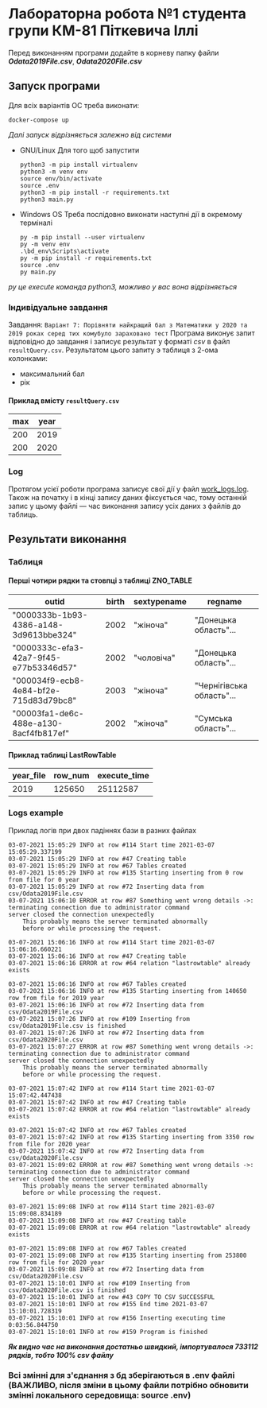 # Лабораторна робота №1 студента групи КМ-81 Піткевича Іллі

Перед виконанням програми додайте в корневу папку файли ***Odata2019File.csv***, ***Odata2020File.csv***

## Запуск програми
Для всіх варіантів ОС треба виконати:
```
docker-compose up
```
*Далі запуск відрізняється залежно від системи*
- GNU/Linux
    Для того щоб запустити
    ```
    python3 -m pip install virtualenv
    python3 -m venv env
    source env/bin/activate
    source .env
    python3 -m pip install -r requirements.txt
    python3 main.py
    ```
- Windows OS
    Треба послідовно виконати наступні дії в окремому терміналі
    ```
    py -m pip install --user virtualenv
    py -m venv env
    .\bd_env\Scripts\activate
    py -m pip install -r requirements.txt
    source .env
    py main.py
    ```
*py це execute команда python3, можливо у вас вона відрізняється*

### Індивідуальне завдання

Завдання: `Варіант 7: Порівняти найкращий бал з Математики у 2020 та 2019 роках серед тих комубуло зараховано тест`
Програма виконує запит відповідно до завдання і записує результат у форматі _csv_ в файл `resultQuery.csv`. Результатом
цього запиту э таблиця з 2-ома колонками:

- максимальний бал
- рік
#### Приклад вмісту `resultQuery.csv`
max | year 
--- | --- 
200 | 2019
200 | 2020
### Log

Протягом усієї роботи програма записує свої дії у файл [work_logs.log](./work_logs.log). Також на початку і в
кінці запису даних фіксується час, тому останній запис у цьому файлі — час виконання запису усіх даних з файлів до
таблиць.

## Результати виконання

### Таблиця

#### Перші чотири рядки та стовпці з таблиці ZNO_TABLE

outid|birth|sextypename|regname
--- |--- |--- |--- 
"0000333b-1b93-4386-a148-3d9613bbe324"  |  2002   | "жіноча"  |  "Донецька область"...
"0000333c-efa3-42a7-9f45-e77b53346d57"    | 2002    | "чоловіча"    | "Донецька область"...
"000034f9-ecb8-4e84-bf2e-715d83d79bc8"    | 2003    | "жіноча"    | "Чернігівська область"...
"00003fa1-de6c-488e-a130-8acf4fb817ef"    | 2002    | "жіноча"    | "Сумська область"...

#### Приклад таблиці LastRowTable

year_file | row_num | execute_time
--- | --- | --- 
2019 | 125650 | 25112587

### Logs example

Приклад логів при двох падіннях бази в разних файлах

```
03-07-2021 15:05:29 INFO at row #114 Start time 2021-03-07 15:05:29.337199
03-07-2021 15:05:29 INFO at row #47 Creating table
03-07-2021 15:05:29 INFO at row #67 Tables created
03-07-2021 15:05:29 INFO at row #135 Starting inserting from 0 row from file for 0 year
03-07-2021 15:05:29 INFO at row #72 Inserting data from csv/Odata2019File.csv
03-07-2021 15:06:10 ERROR at row #87 Something went wrong details ->: terminating connection due to administrator command
server closed the connection unexpectedly
	This probably means the server terminated abnormally
	before or while processing the request.

03-07-2021 15:06:16 INFO at row #114 Start time 2021-03-07 15:06:16.660221
03-07-2021 15:06:16 INFO at row #47 Creating table
03-07-2021 15:06:16 ERROR at row #64 relation "lastrowtable" already exists

03-07-2021 15:06:16 INFO at row #67 Tables created
03-07-2021 15:06:16 INFO at row #135 Starting inserting from 140650 row from file for 2019 year
03-07-2021 15:06:16 INFO at row #72 Inserting data from csv/Odata2019File.csv
03-07-2021 15:07:26 INFO at row #109 Inserting from csv/Odata2019File.csv is finished
03-07-2021 15:07:26 INFO at row #72 Inserting data from csv/Odata2020File.csv
03-07-2021 15:07:27 ERROR at row #87 Something went wrong details ->: terminating connection due to administrator command
server closed the connection unexpectedly
	This probably means the server terminated abnormally
	before or while processing the request.

03-07-2021 15:07:42 INFO at row #114 Start time 2021-03-07 15:07:42.447438
03-07-2021 15:07:42 INFO at row #47 Creating table
03-07-2021 15:07:42 ERROR at row #64 relation "lastrowtable" already exists

03-07-2021 15:07:42 INFO at row #67 Tables created
03-07-2021 15:07:42 INFO at row #135 Starting inserting from 3350 row from file for 2020 year
03-07-2021 15:07:42 INFO at row #72 Inserting data from csv/Odata2020File.csv
03-07-2021 15:09:02 ERROR at row #87 Something went wrong details ->: terminating connection due to administrator command
server closed the connection unexpectedly
	This probably means the server terminated abnormally
	before or while processing the request.

03-07-2021 15:09:08 INFO at row #114 Start time 2021-03-07 15:09:08.834189
03-07-2021 15:09:08 INFO at row #47 Creating table
03-07-2021 15:09:08 ERROR at row #64 relation "lastrowtable" already exists

03-07-2021 15:09:08 INFO at row #67 Tables created
03-07-2021 15:09:08 INFO at row #135 Starting inserting from 253800 row from file for 2020 year
03-07-2021 15:09:08 INFO at row #72 Inserting data from csv/Odata2020File.csv
03-07-2021 15:10:01 INFO at row #109 Inserting from csv/Odata2020File.csv is finished
03-07-2021 15:10:01 INFO at row #43 COPY TO CSV SUCCESSFUL
03-07-2021 15:10:01 INFO at row #155 End time 2021-03-07 15:10:01.728319
03-07-2021 15:10:01 INFO at row #156 Inserting executing time 0:03:56.844750
03-07-2021 15:10:01 INFO at row #159 Program is finished
```
***Як видно час на виконання достатньо швидкий, імпортувалося 733112 рядків, тобто 100% csv файлу***
### Всі змінні для з'єднання з бд зберігаються в .env файлі (ВАЖЛИВО, після зміни в цьому файли потрібно обновити змінні локального середовища: source .env)
